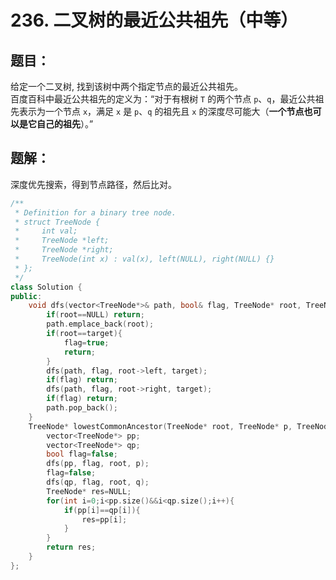 # 236. 二叉树的最近公共祖先（中等）
## 题目：
给定一个二叉树, 找到该树中两个指定节点的最近公共祖先。\
百度百科中最近公共祖先的定义为：“对于有根树 `T` 的两个节点 `p`、`q`，最近公共祖先表示为一个节点 `x`，满足 `x` 是 `p`、`q` 的祖先且 `x` 的深度尽可能大（**一个节点也可以是它自己的祖先**）。”
## 题解：
深度优先搜索，得到节点路径，然后比对。
```c++
/**
 * Definition for a binary tree node.
 * struct TreeNode {
 *     int val;
 *     TreeNode *left;
 *     TreeNode *right;
 *     TreeNode(int x) : val(x), left(NULL), right(NULL) {}
 * };
 */
class Solution {
public:
    void dfs(vector<TreeNode*>& path, bool& flag, TreeNode* root, TreeNode* target){
        if(root==NULL) return;
        path.emplace_back(root);
        if(root==target){
            flag=true;
            return;
        }
        dfs(path, flag, root->left, target);
        if(flag) return;
        dfs(path, flag, root->right, target);
        if(flag) return;
        path.pop_back();
    }
    TreeNode* lowestCommonAncestor(TreeNode* root, TreeNode* p, TreeNode* q) {
        vector<TreeNode*> pp;
        vector<TreeNode*> qp;
        bool flag=false;
        dfs(pp, flag, root, p);
        flag=false;
        dfs(qp, flag, root, q);
        TreeNode* res=NULL;
        for(int i=0;i<pp.size()&&i<qp.size();i++){
            if(pp[i]==qp[i]){
                res=pp[i];
            }
        }
        return res;
    }
};
```